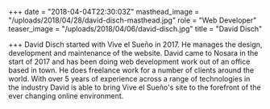 +++
date = "2018-04-04T22:30:03Z"
masthead_image = "/uploads/2018/04/28/david-disch-masthead.jpg"
role = "Web Developer"
teaser_image = "/uploads/2018/04/06/david-disch.jpg"
title = "David Disch"

+++
David Disch started with Vive el Sueño in 2017. He manages the design, development and maintenance of the website. David came to Nosara in the start of 2017 and has been doing web development work out of an office based in town. He does freelance work for a number of clients around the world. With over 5 years of experience across a range of technologies in the industry David is able to bring Vive el Sueño's site to the forefront of the ever changing online environment.